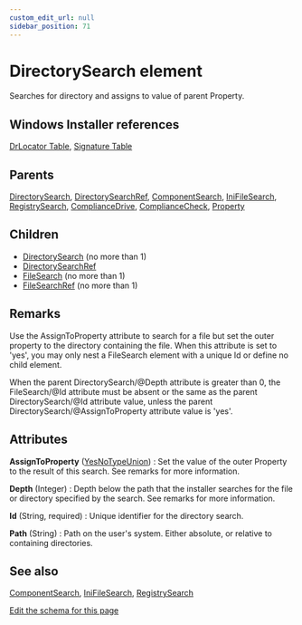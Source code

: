 ```yaml
---
custom_edit_url: null
sidebar_position: 71
---
```

# DirectorySearch element
Searches for directory and assigns to value of parent Property.

## Windows Installer references
[DrLocator Table](https://docs.microsoft.com/en-us/windows/win32/msi/drlocator-table), [Signature Table](https://docs.microsoft.com/en-us/windows/win32/msi/signature-table)

## Parents
[DirectorySearch](directorysearch.md), [DirectorySearchRef](directorysearchref.md), [ComponentSearch](componentsearch.md), [IniFileSearch](inifilesearch.md), [RegistrySearch](registrysearch.md), [ComplianceDrive](compliancedrive.md), [ComplianceCheck](compliancecheck.md), [Property](property.md)

## Children
* [DirectorySearch](directorysearch.md) (no more than 1) 
* [DirectorySearchRef](directorysearchref.md) 
* [FileSearch](filesearch.md) (no more than 1) 
* [FileSearchRef](filesearchref.md) (no more than 1) 

## Remarks
<p>Use the AssignToProperty attribute to search for a file but set the outer property to the directory containing the file. When this attribute is set to 'yes', you may only nest a FileSearch element with a unique Id or define no child element.</p>
<a>When the parent DirectorySearch/@Depth attribute is greater than 0, the FileSearch/@Id attribute must be absent or the same as the parent DirectorySearch/@Id attribute value, unless the parent DirectorySearch/@AssignToProperty attribute value is 'yes'.</a>


## Attributes
**AssignToProperty** ([YesNoTypeUnion](yesnotype.md 'Values of this type will either be "yes"/"true" or "no"/"false".'))
  : Set the value of the outer Property to the result of this search. See remarks for more information.

**Depth** (Integer)
  : Depth below the path that the installer searches for the file or directory specified by the search. See remarks for more information.

**Id** (String, required)
  : Unique identifier for the directory search.

**Path** (String)
  : Path on the user's system. Either absolute, or relative to containing directories.


## See also
[ComponentSearch](componentsearch.md), [IniFileSearch](inifilesearch.md), [RegistrySearch](registrysearch.md)

[Edit the schema for this page](https://github.com/wixtoolset/web/blob/master/src/xsd4/wix.xsd)
